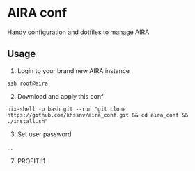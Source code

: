 AIRA conf
=========
Handy configuration and dotfiles to manage AIRA


Usage
-----
1. Login to your brand new AIRA instance
```console
ssh root@aira
```

2. Download and apply this conf
```console
nix-shell -p bash git --run "git clone https://github.com/khssnv/aira_conf.git && cd aira_conf && ./install.sh"
```

3. Set user password

...

7. PROFIT!!1
